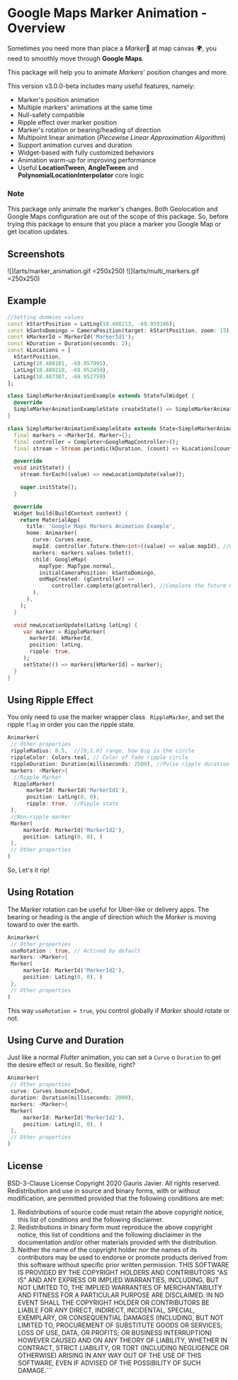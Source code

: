 # Google Maps Marker Animation - Overview

Sometimes you need more than place a *Marker*📍 at map canvas 🌍, you need to smoothly move through **Google Maps**.

This package will help you to animate *Markers*' position changes and more.

This version v3.0.0-beta includes many useful features, namely:

 - Marker's position animation
 - Multiple markers' animations at the same time
 - Null-safety compatible
 - Ripple effect over marker position
 - Marker's rotation or bearing/heading of direction
 - Multipoint linear animation (*Piecewise Linear Approximation Algorithm*)
 - Support animation curves and duration
 - Widget-based with fully customized behaviors
 - Animation warm-up for improving performance
 - Useful **LocationTween**, **AngleTween** and **PolynomialLocationInterpolator** core logic

### Note
This package only animate the marker's changes. Both Geolocation and Google Maps configuration are out of the scope of this package. So, before trying this package to ensure that you place a marker you Google Map or get location updates.


## Screenshots

![](arts/marker_animation.gif =250x250) ![](arts/multi_markers.gif =250x250)

## Example
```dart
//Setting dummies values
const kStartPosition = LatLng(18.488213, -69.959186);
const kSantoDomingo = CameraPosition(target: kStartPosition, zoom: 15);
const kMarkerId = MarkerId('MarkerId1');
const kDuration = Duration(seconds: 2);
const kLocations = [
  kStartPosition,
  LatLng(18.488101, -69.957995),
  LatLng(18.489210, -69.952459),
  LatLng(18.487307, -69.952759)
];

class SimpleMarkerAnimationExample extends StatefulWidget {
  @override
  SimpleMarkerAnimationExampleState createState() => SimpleMarkerAnimationExampleState();
}

class SimpleMarkerAnimationExampleState extends State<SimpleMarkerAnimationExample> {
  final markers = <MarkerId, Marker>{};
  final controller = Completer<GoogleMapController>();
  final stream = Stream.periodic(kDuration, (count) => kLocations[count]).take(kLocations.length);

  @override
  void initState() {
    stream.forEach((value) => newLocationUpdate(value));

    super.initState();
  }

  @override
  Widget build(BuildContext context) {
    return MaterialApp(
      title: 'Google Maps Markers Animation Example',
      home: Animarker(
        curve: Curves.ease,
        mapId: controller.future.then<int>((value) => value.mapId), //Grab Google Map Id
        markers: markers.values.toSet(),
        child: GoogleMap(
          mapType: MapType.normal,
          initialCameraPosition: kSantoDomingo,
          onMapCreated: (gController) =>
              controller.complete(gController), //Complete the future GoogleMapController
        ),
      ),
    );
  }

  void newLocationUpdate(LatLng latLng) {
     var marker = RippleMarker(
       markerId: kMarkerId,
       position: latLng,
       ripple: true,
     );
     setState(() => markers[kMarkerId] = marker);
  }
}
 ```
## Using Ripple Effect

You only need to use the marker wrapper class ``` RippleMarker```, and set the ripple ```flag```  in order you can the ripple state.

```dart
Animarker(
 // Other properties
 rippleRadius: 0.5,  //[0,1.0] range, how big is the circle
 rippleColor: Colors.teal, // Color of fade ripple circle
 rippleDuration: Duration(milliseconds: 2500), //Pulse ripple duration
 markers: <Marker>{
  //Ripple Marker
  RippleMarker(
	  markerId: MarkerId('MarkerId1'),
	  position: LatLng(0, 0),
	  ripple: true,  //Ripple state
 ),
 //Non-ripple marker
 Marker(
	 markerId: MarkerId('MarkerId2'),
	 position: LatLng(0, 0), )
 },
 // Other properties
)
```
So, Let's it rip!

## Using Rotation

The Marker rotation can be useful for Uber-like or delivery apps. The bearing or heading is the angle of direction which the *Marker* is moving toward to over the earth.

```dart
Animarker(
 // Other properties
 useRotation : true, // Actived by default
 markers: <Marker>{
 Marker(
	 markerId: MarkerId('MarkerId2'),
	 position: LatLng(0, 0), )
 },
 // Other properties
)
```
This way ```useRotation = true```, you control globally if *Marker* should rotate or not.

## Using Curve and Duration

Just like a normal *Flutter* animation, you can set a ```Curve``` o ```Duration``` to get the desire effect or result. So flexible, right?

```dart
Animarker(
 // Other properties
 curve: Curves.bounceInOut,
 duration: Duration(milliseconds: 2000),
 markers: <Marker>{
 Marker(
	 markerId: MarkerId('MarkerId2'),
	 position: LatLng(0, 0), )
 },
 // Other properties
)

```

## License

 BSD-3-Clause License   Copyright 2020  Gauris Javier. All rights
  reserved.
   Redistribution and use in source and binary forms, with or without
 modification, are permitted provided that the following conditions  are met:
   1. Redistributions of source code must retain the above copyright
  notice, this list of conditions and the following disclaimer.
   2. Redistributions in binary form must reproduce the above copyright
 notice, this list of conditions and the following disclaimer in the  documentation and/or other materials provided with the distribution.
   3. Neither the name of the copyright holder nor the names of its contributors
 may be used to endorse or promote products derived from this software  without specific prior written permission.
   THIS SOFTWARE IS PROVIDED BY THE COPYRIGHT HOLDERS AND CONTRIBUTORS "AS IS"
 AND ANY EXPRESS OR IMPLIED WARRANTIES, INCLUDING, BUT NOT LIMITED TO, THE IMPLIED WARRANTIES OF MERCHANTABILITY AND FITNESS FOR A PARTICULAR PURPOSE ARE DISCLAIMED. IN NO EVENT SHALL THE COPYRIGHT HOLDER OR  CONTRIBUTORS BE LIABLE FOR ANY DIRECT, INDIRECT, INCIDENTAL, SPECIAL,
 EXEMPLARY, OR CONSEQUENTIAL DAMAGES (INCLUDING, BUT NOT LIMITED TO,  PROCUREMENT OF SUBSTITUTE GOODS OR SERVICES; LOSS OF USE, DATA, OR PROFITS;
 OR BUSINESS INTERRUPTION) HOWEVER CAUSED AND ON ANY THEORY OF  LIABILITY, WHETHER IN CONTRACT, STRICT LIABILITY, OR TORT (INCLUDING
 NEGLIGENCE OR OTHERWISE) ARISING IN ANY WAY OUT OF THE USE OF THIS SOFTWARE, EVEN IF ADVISED OF THE POSSIBILITY OF SUCH DAMAGE.```
